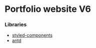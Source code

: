 # Portfolio website V6

### Libraries

- [styled-components](https://styled-components.com/)
- [antd](https://ant.design/)
